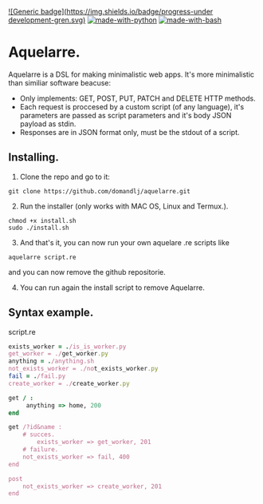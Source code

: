 [![Generic badge](https://img.shields.io/badge/progress-under development-gren.svg)](https://shields.io/)
[![made-with-python](https://img.shields.io/badge/Made%20with-Python-1f425f.svg)](https://www.python.org/)
[![made-with-bash](https://img.shields.io/badge/Made%20with-Bash-1f425f.svg)](https://www.gnu.org/software/bash/)
# Aquelarre.

Aquelarre is a DSL for making minimalistic web apps. It's more minimalistic 
than similiar software beacuse:

* Only implements: GET, POST, PUT, PATCH and DELETE HTTP methods.
* Each request is proccesed by a custom script (of any language), it's 
parameters are passed as script parameters and it's body JSON payload as stdin.
* Responses are in JSON format only, must be the stdout of a script.

## Installing.
1. Clone the repo and go to it: 
```
git clone https://github.com/domandlj/aquelarre.git 
```
2. Run the installer (only works with MAC OS, Linux and Termux.).
```
chmod +x install.sh
sudo ./install.sh
``` 

3. And that's it, you can now run your own aquelare .re scripts like
```
aquelarre script.re
```
and you can now remove the github repositorie. 

4. You can run again the install script to remove Aquelarre. 

## Syntax example.
script.re
```ruby
exists_worker = ./is_is_worker.py
get_worker = ./get_worker.py
anything = ./anything.sh
not_exists_worker = ./not_exists_worker.py
fail = ./fail.py
create_worker = ./create_worker.py

get / : 
     anything => home, 200 
end

get /?id&name :
    # succes.
        exists_worker => get_worker, 201 
    # failure.
	not_exists_worker => fail, 400
end

post
	not_exists_worker => create_worker, 201
end
```

